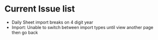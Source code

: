 # Current Issue list

* Daily Sheet import breaks on 4 digit year
* Import: Unable to switch between import types until view another page then go back
